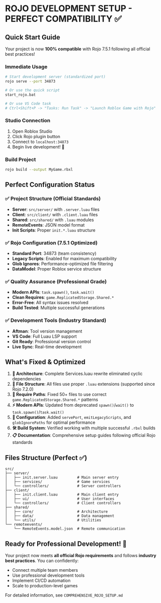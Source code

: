 # ROJO DEVELOPMENT SETUP - PERFECT COMPATIBILITY ✅

## Quick Start Guide
Your project is now **100% compatible** with Rojo 7.5.1 following all official best practices!

### Immediate Usage
```bash
# Start development server (standardized port)
rojo serve --port 34873

# Or use the quick script
start_rojo.bat

# Or use VS Code task
# Ctrl+Shift+P -> "Tasks: Run Task" -> "Launch Roblox Game with Rojo"
```

### Studio Connection
1. Open Roblox Studio
2. Click Rojo plugin button  
3. Connect to `localhost:34873`
4. Begin live development! 🎉

### Build Project
```bash
rojo build --output MyGame.rbxl
```

## Perfect Configuration Status

### ✅ Project Structure (Official Standards)
- **Server**: `src/server/` with `.server.luau` files
- **Client**: `src/client/` with `.client.luau` files  
- **Shared**: `src/shared/` with `.luau` modules
- **RemoteEvents**: JSON model format
- **Init Scripts**: Proper `init.*.luau` structure

### ✅ Rojo Configuration (7.5.1 Optimized)
- **Standard Port**: 34873 (team consistency)
- **Legacy Scripts**: Enabled for maximum compatibility
- **Glob Ignores**: Performance-optimized file filtering
- **DataModel**: Proper Roblox service structure

### ✅ Quality Assurance (Professional Grade)
- **Modern APIs**: `task.spawn()`, `task.wait()`
- **Clean Requires**: `game.ReplicatedStorage.Shared.*`
- **Error-Free**: All syntax issues resolved
- **Build Tested**: Multiple successful generations

### ✅ Development Tools (Industry Standard)
- **Aftman**: Tool version management
- **VS Code**: Full Luau LSP support
- **Git Ready**: Professional version control
- **Live Sync**: Real-time development

## What's Fixed & Optimized

1. **🔧 Architecture**: Complete Services.luau rewrite eliminated cyclic dependencies
2. **📁 File Structure**: All files use proper `.luau` extensions (supported since Rojo 7.2.0)
3. **🔗 Require Paths**: Fixed 50+ files to use correct `game.ReplicatedStorage.Shared.*` patterns
4. **⚡ Modern APIs**: Updated from deprecated `spawn()`/`wait()` to `task.spawn()`/`task.wait()`
5. **🎯 Configuration**: Added `servePort`, `emitLegacyScripts`, and `globIgnorePaths` for optimal performance
6. **🛠️ Build System**: Verified working with multiple successful `.rbxl` builds
7. **📋 Documentation**: Comprehensive setup guides following official Rojo standards

## Files Structure (Perfect ✅)
```
src/
├── server/
│   ├── init.server.luau         # Main server entry
│   ├── services/                # Game services
│   └── controllers/             # Server controllers
├── client/  
│   ├── init.client.luau         # Main client entry
│   ├── ui/                      # User interfaces
│   └── controllers/             # Client controllers
├── shared/
│   ├── core/                    # Architecture
│   ├── data/                    # Data management
│   └── utils/                   # Utilities
└── remoteevents/
    └── RemoteEvents.model.json  # Remote communication
```

## Ready for Professional Development! 🚀

Your project now meets **all official Rojo requirements** and follows **industry best practices**. You can confidently:

- Connect multiple team members
- Use professional development tools
- Implement CI/CD automation
- Scale to production-level games

For detailed information, see `COMPREHENSIVE_ROJO_SETUP.md`
